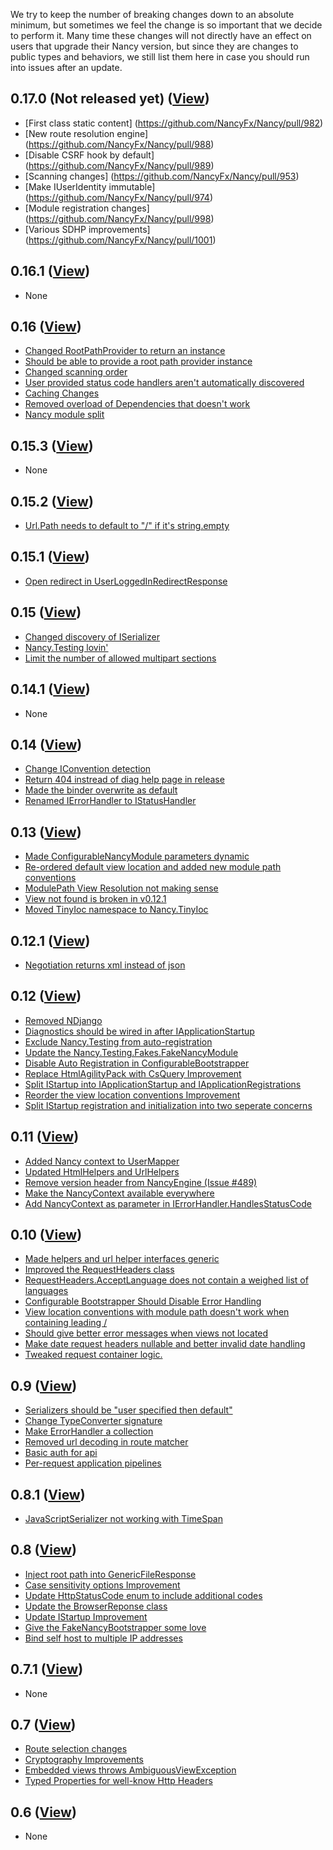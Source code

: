 We try to keep the number of breaking changes down to an absolute minimum, but sometimes we feel the change is so important that we decide to perform it. Many time these changes will not directly have an effect on users that upgrade their Nancy version, but since they are changes to public types and behaviors, we still list them here in case you should run into issues after an update.

## 0.17.0 (Not released yet) ([View](https://github.com/NancyFx/Nancy/issues?milestone=22&state=closed))
- [First class static content] (https://github.com/NancyFx/Nancy/pull/982)
- [New route resolution engine] (https://github.com/NancyFx/Nancy/pull/988)
- [Disable CSRF hook by default] (https://github.com/NancyFx/Nancy/pull/989)
- [Scanning changes] (https://github.com/NancyFx/Nancy/pull/953)
- [Make IUserIdentity immutable] (https://github.com/NancyFx/Nancy/pull/974)
- [Module registration changes] (https://github.com/NancyFx/Nancy/pull/998)
- [Various SDHP improvements] (https://github.com/NancyFx/Nancy/pull/1001)

## 0.16.1 ([View](https://github.com/NancyFx/Nancy/issues?milestone=23&state=closed))
- None

## 0.16 ([View](https://github.com/NancyFx/Nancy/issues&milestone=16&state=closed))
- [Changed RootPathProvider to return an instance](https://github.com/NancyFx/Nancy/pull/963)
- [Should be able to provide a root path provider instance]()
- [Changed scanning order](https://github.com/NancyFx/Nancy/pull/952)
- [User provided status code handlers aren't automatically discovered](https://github.com/NancyFx/Nancy/pull/952)
- [Caching Changes](https://github.com/NancyFx/Nancy/pull/941)
- [Removed overload of Dependencies that doesn't work](https://github.com/NancyFx/Nancy/pull/936)
- [Nancy module split](https://github.com/NancyFx/Nancy/pull/906)

## 0.15.3 ([View](https://github.com/NancyFx/Nancy/issues?milestone=21&state=closed))
- None

## 0.15.2 ([View](https://github.com/NancyFx/Nancy/issues?milestone=20&state=closed))
- [Url.Path needs to default to "/" if it's string.empty](https://github.com/NancyFx/Nancy/issues/911)

## 0.15.1 ([View](https://github.com/NancyFx/Nancy/issues?milestone=19&state=closed))
- [Open redirect in UserLoggedInRedirectResponse](https://github.com/NancyFx/Nancy/issues/893)

## 0.15 ([View](https://github.com/NancyFx/Nancy/issues?milestone=14&state=closed))
- [Changed discovery of ISerializer](https://github.com/NancyFx/Nancy/pull/869)
- [Nancy.Testing lovin'](https://github.com/NancyFx/Nancy/issues/633)
- [Limit the number of allowed multipart sections](https://github.com/NancyFx/Nancy/issues/518)

## 0.14.1 ([View](https://github.com/NancyFx/Nancy/issues?milestone=15&state=closed))
- None

## 0.14 ([View](https://github.com/NancyFx/Nancy/issues?milestone=12&state=closed))
- [Change IConvention detection](https://github.com/NancyFx/Nancy/pull/839)
- [Return 404 instread of diag help page in release](https://github.com/NancyFx/Nancy/pull/835)
- [Made the binder overwrite as default](https://github.com/NancyFx/Nancy/pull/834)
- [Renamed IErrorHandler to IStatusHandler](https://github.com/NancyFx/Nancy/pull/808) 

## 0.13 ([View](https://github.com/NancyFx/Nancy/issues?milestone=11&state=closed))
- [Made ConfigurableNancyModule parameters dynamic](https://github.com/NancyFx/Nancy/pull/781)
- [Re-ordered default view location and added new module path conventions](https://github.com/NancyFx/Nancy/pull/771)
- [ModulePath View Resolution not making sense](https://github.com/NancyFx/Nancy/issues/766)
- [View not found is broken in v0.12.1](https://github.com/NancyFx/Nancy/issues/759)
- [Moved TinyIoc namespace to Nancy.TinyIoc](https://github.com/NancyFx/Nancy/pull/724)

## 0.12.1 ([View](https://github.com/NancyFx/Nancy/issues?milestone=13&state=closed))
- [Negotiation returns xml instead of json](https://github.com/NancyFx/Nancy/issues/746)

## 0.12 ([View](https://github.com/NancyFx/Nancy/issues?milestone=10&state=closed))
- [Removed NDjango](https://github.com/NancyFx/Nancy/pull/729)
- [Diagnostics should be wired in after IApplicationStartup](https://github.com/NancyFx/Nancy/issues/692)
- [Exclude Nancy.Testing from auto-registration](https://github.com/NancyFx/Nancy/issues/647)
- [Update the Nancy.Testing.Fakes.FakeNancyModule](https://github.com/NancyFx/Nancy/issues/645)
- [Disable Auto Registration in ConfigurableBootstrapper](https://github.com/NancyFx/Nancy/issues/643)
- [Replace HtmlAgilityPack with CsQuery Improvement](https://github.com/NancyFx/Nancy/issues/640)
- [Split IStartup into IApplicationStartup and IApplicationRegistrations](https://github.com/NancyFx/Nancy/pull/635)
- [Reorder the view location conventions Improvement](https://github.com/NancyFx/Nancy/issues/632)
- [Split IStartup registration and initialization into two seperate concerns](https://github.com/NancyFx/Nancy/issues/569)

## 0.11 ([View](https://github.com/NancyFx/Nancy/issues?milestone=7&state=closed))
- [Added Nancy context to UserMapper](https://github.com/NancyFx/Nancy/pull/599)
- [Updated HtmlHelpers<T> and UrlHelpers<T>](https://github.com/NancyFx/Nancy/pull/592)
- [Remove version header from NancyEngine (Issue #489)](https://github.com/NancyFx/Nancy/pull/554)
- [Make the NancyContext available everywhere](https://github.com/NancyFx/Nancy/issues/550)
- [Add NancyContext as parameter in IErrorHandler.HandlesStatusCode](https://github.com/NancyFx/Nancy/issues/514)

## 0.10 ([View](https://github.com/NancyFx/Nancy/issues?milestone=6&state=closed))
- [Made helpers and url helper interfaces generic](https://github.com/NancyFx/Nancy/pull/516)
- [Improved the RequestHeaders class](https://github.com/NancyFx/Nancy/pull/476)
- [RequestHeaders.AcceptLanguage does not contain a weighed list of languages](https://github.com/NancyFx/Nancy/issues/474)
- [Configurable Bootstrapper Should Disable Error Handling](https://github.com/NancyFx/Nancy/issues/458)
- [View location conventions with module path doesn't work when containing leading /](https://github.com/NancyFx/Nancy/issues/453)
- [Should give better error messages when views not located](https://github.com/NancyFx/Nancy/issues/446)
- [Make date request headers nullable and better invalid date handling](https://github.com/NancyFx/Nancy/pull/403)
- [Tweaked request container logic. ](https://github.com/NancyFx/Nancy/pull/394)

## 0.9 ([View](https://github.com/NancyFx/Nancy/issues?milestone=9&state=closed))
- [Serializers should be "user specified then default"](https://github.com/NancyFx/Nancy/issues/365)
- [Change TypeConverter signature](https://github.com/NancyFx/Nancy/issues/364)
- [Make ErrorHandler a collection](https://github.com/NancyFx/Nancy/issues/361)
- [Removed url decoding in route matcher](https://github.com/NancyFx/Nancy/pull/359)
- [Basic auth for api](https://github.com/NancyFx/Nancy/pull/349)
- [Per-request application pipelines](https://github.com/NancyFx/Nancy/issues/345)

## 0.8.1 ([View](https://github.com/NancyFx/Nancy/issues?milestone=8&state=closed))
- [JavaScriptSerializer not working with TimeSpan](https://github.com/NancyFx/Nancy/issues/336)

## 0.8 ([View](https://github.com/NancyFx/Nancy/issues?milestone=4&state=closed))
- [Inject root path into GenericFileResponse](https://github.com/NancyFx/Nancy/issues/310)
- [Case sensitivity options Improvement](https://github.com/NancyFx/Nancy/pull/299)
- [Update HttpStatusCode enum to include additional codes](https://github.com/NancyFx/Nancy/issues/267)
- [Update the BrowserReponse class](https://github.com/NancyFx/Nancy/issues/243)
- [Update IStartup Improvement](https://github.com/NancyFx/Nancy/issues/237)
- [Give the FakeNancyBootstrapper some love](https://github.com/NancyFx/Nancy/issues/232)
- [Bind self host to multiple IP addresses](https://github.com/NancyFx/Nancy/issues/201)

## 0.7.1 ([View](https://github.com/NancyFx/Nancy/issues?milestone=5&state=closed))
- None

## 0.7 ([View](https://github.com/NancyFx/Nancy/issues?milestone=3&state=closed))
- [Route selection changes](https://github.com/NancyFx/Nancy/issues/194)
- [Cryptography Improvements](https://github.com/NancyFx/Nancy/issues/179)
- [Embedded views throws AmbiguousViewException](https://github.com/NancyFx/Nancy/issues/145)
- [Typed Properties for well-know Http Headers](https://github.com/NancyFx/Nancy/issues/127)

## 0.6 ([View](https://github.com/NancyFx/Nancy/issues?milestone=2&state=closed))
- None